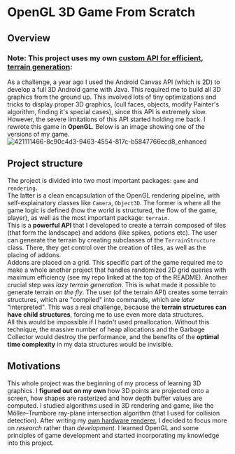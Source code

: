# OpenGL 3D Game From Scratch
## Overview
### Note: This project uses **my own** [custom API for efficient, terrain generation](https://github.com/Lukasz13866417/SymbolicGrid):
As a challenge, a year ago I used the Android Canvas API (which is 2D) to develop a full 3D Android game with Java. This required me to build all 3D graphics from the ground up. This involved lots of tiny optimizations and tricks to display proper 3D graphics, (cull faces, objects, modify Painter's algorithm, finding it's special cases), since this API is extremely slow. However, the severe limitations of this API started holding me back. I rewrote this game in **OpenGL**. Below is an image showing one of the versions of my game.
![421111466-8c90c4d3-9463-4554-817c-b5847766ecd8_enhanced](https://github.com/user-attachments/assets/2b78fd37-cfe1-4630-b902-ea5328005814)
## Project structure 
The project is divided into two most important packages: ```game``` and ```rendering```. <br>
The latter is a clean encapsulation of the OpenGL rendering pipeline, with self-explainatory classes like ```Camera```, ```Object3D```. 
The former is where all the game logic is defined (how the world is structured, the flow of the game, player), as well as the most important package: ```terrain```. <br>This is a **powerful API** that I developed to create a terrain composed of tiles (that form the landscape) and addons (like spikes, potions etc). The user can generate the terrain by creating subclasses of the ```TerrainStructure``` class. There, they get control over the creation of tiles, as well as the placing of addons. <br>Addons are placed on a grid. This specific part of the game required me to make a whole another project that handles randomized 2D grid queries with maximum efficiency (see my repo linked at the top of the README). Another crucial step was *lazy terrain generation*. This is what made it possible to generate terrain *on the fly*. The user (of the terrain API) creates some terrain structures, which are "compiled" into commands, which are *later* "interpreted". This was a real challenge, because the **terrain structures can have child structures**, forcing me to use even more data structures. <br>All this would be impossible if I hadn't used preallocation. Without this technique, the massive number of heap allocations and the Garbage Collector would destroy the performance, and the benefits of the **optimal time complexity** in my data structures would be invisible.
## Motivations
This whole project was the beginning of my process of learning 3D graphics. I **figured out on my own** how 3D points are projected onto a screen, how shapes are rasterized and how depth buffer values are computed. I studied algorithms used in 3D rendering and game, like the Möller–Trumbore ray-plane intersection algorithm (that I used for collision detection). After writing my [own hardware renderer](https://github.com/Lukasz13866417/GPU_SDL_Drawing), I decided to focus more on *research* rather than *development*. I learned OpenGL and some principles of game development and started incorporating my knowledge into this project.
